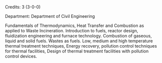 Credits: 3 (3-0-0)

Department: Department of Civil Engineering

Fundamentals of Thermodynamics, Heat Transfer and Combustion as applied to Waste Incineration. Introduction to fuels, reactor design, fluidization engineering and furnace technology. Combustion of gaseous, liquid and solid fuels. Wastes as fuels. Low, medium and high temperature thermal treatment techniques, Energy recovery, pollution control techniques for thermal facilities, Design of thermal treatment facilities with pollution control devices.